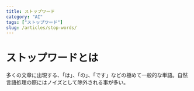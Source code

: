 ```yaml
---
title: ストップワード
category: "AI"
tags: ["ストップワード"]
slug: /articles/stop-words/
---
```



# ストップワードとは
多くの文章に出現する、「は」、「の」、「です」などの極めて一般的な単語。自然言語処理の際にはノイズとして除外される事が多い。